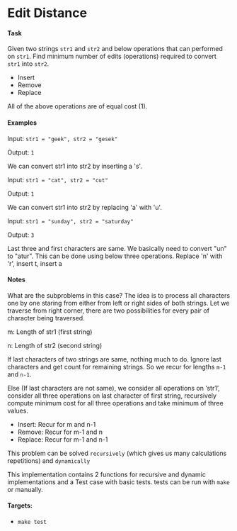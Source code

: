 # Edit Distance

#### Task
Given two strings ```str1``` and ```str2``` and below operations that can performed on ```str1```. Find minimum number of edits (operations) required to convert ```str1``` into ```str2```.

 * Insert
 * Remove
 * Replace

All of the above operations are of equal cost (1).

#### Examples

Input:   ```str1 = "geek", str2 = "gesek"```

Output:  ```1```

We can convert str1 into str2 by inserting a 's'.

Input:   ```str1 = "cat", str2 = "cut"```

Output:  ```1```

We can convert str1 into str2 by replacing 'a' with 'u'.

Input:   ```str1 = "sunday", str2 = "saturday"```

Output:  ```3```

Last three and first characters are same.  We basically
need to convert "un" to "atur".  This can be done using
below three operations.
Replace 'n' with 'r', insert t, insert a


#### Notes

What are the subproblems in this case?
The idea is to process all characters one by one staring from either from left or right sides of both strings.
Let we traverse from right corner, there are two possibilities for every pair of character being traversed.

m: Length of str1 (first string)

n: Length of str2 (second string)

If last characters of two strings are same, nothing much to do. Ignore last characters and get count for remaining strings. So we recur for lengths ```m-1``` and ```n-1```.

Else (If last characters are not same), we consider all operations on ‘str1’, consider all three operations on last character of first string, recursively compute minimum cost for all three operations and take minimum of three values.

  * Insert: Recur for m and n-1
  * Remove: Recur for m-1 and n
  * Replace: Recur for m-1 and n-1

This problem can be solved ```recursively``` (which gives us many calculations repetitions) and ```dynamically```

This implementation contains 2 functions for recursive and dynamic implementations and a Test case with basic tests. tests can be run with ```make``` or manually.

#### Targets:
  * ```make test```
